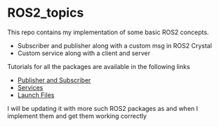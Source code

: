 # ROS2_topics

This repo contains my implementation of some basic ROS2 concepts.
  - Subscriber and publisher along with a custom msg in ROS2 Crystal
  - Custom service along with a client and server

Tutorials for all the packages are available in the following links
  - [Publisher and Subscriber](https://medium.com/@danieljeswin/introduction-to-programming-with-ros2-topics-e0b72dfd766b)
  - [Services](https://medium.com/@danieljeswin/introduction-to-programming-with-ros2-services-77273d7e8ddc)
  - [Launch Files](https://medium.com/@danieljeswin/introduction-to-programming-with-ros2-launch-files-52eac873f9d0)
  
I will be updating it with more such ROS2 packages as and when I implement them and get them working correctly
